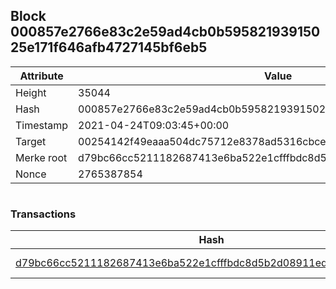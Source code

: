 ## Block 000857e2766e83c2e59ad4cb0b59582193915025e171f646afb4727145bf6eb5

Attribute | Value
--- | ---
Height | 35044
Hash | 000857e2766e83c2e59ad4cb0b59582193915025e171f646afb4727145bf6eb5
Timestamp | 2021-04-24T09:03:45+00:00
Target | 00254142f49eaaa504dc75712e8378ad5316cbcead634704b3734b6271167cc4
Merke root | d79bc66cc5211182687413e6ba522e1cfffbdc8d5b2d08911ed12cab2e31e54c
Nonce | 2765387854

```

```

### Transactions

Hash | Amount
--- | ---
[d79bc66cc5211182687413e6ba522e1cfffbdc8d5b2d08911ed12cab2e31e54c](d79bc66cc5211182687413e6ba522e1cfffbdc8d5b2d08911ed12cab2e31e54c.md) | 10.00000000 SKEPTI 
